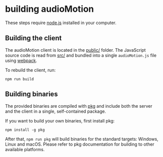building audioMotion
====================

These steps require [node.js](https://nodejs.org) installed in your computer.


## Building the client

The audioMotion client is located in the [public/](../public) folder. The JavaScript source code is read from [src/](../src) and bundled into a single `audioMotion.js` file using [webpack](https://webpack.js.org/).

To rebuild the client, run:

```
npm run build
```


## Building binaries

The provided binaries are compiled with [pkg](https://www.npmjs.com/package/pkg) and include both the server and the client in a single, self-contained package.

If you want to build your own binaries, first install pkg:

```
npm install -g pkg
```

After that, `npm run pkg` will build binaries for the standard targets: Windows, Linux and macOS. Please refer to pkg documentation for building to other available platforms.

